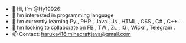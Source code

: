 - 👋 Hi, I’m @Hy19926
- 👀 I’m interested in programming language 
- 🌱 I’m currently learning Py , PHP , Java , Js , HTML , CSS , C# , C++ .
- 💞️ I’m looking to collaborate on FB , TW , ZL , IG , Wickr , Telegram .
- 📫 Contact: haruka416.minecraftjava@gmail.com

<!---
Hy19926/Hy19926 is a ✨ special ✨ repository because its `README.md` (this file) appears on your GitHub profile.
You can click the Preview link to take a look at your changes.
--->
